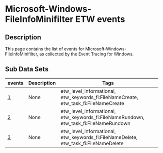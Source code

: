 # Microsoft-Windows-FileInfoMinifilter ETW events

## Description
This page contains the list of events for Microsoft-Windows-FileInfoMinifilter, as collected by the Event Tracing for Windows.

## Sub Data Sets
|events|Description|Tags|
|---|---|---|
|[1](events/event-1.md)|None|etw_level_Informational, etw_keywords_fi:FileNameCreate, etw_task_fi:FileNameCreate|
|[2](events/event-2.md)|None|etw_level_Informational, etw_keywords_fi:FileNameRundown, etw_task_fi:FileNameRundown|
|[3](events/event-3.md)|None|etw_level_Informational, etw_keywords_fi:FileNameDelete, etw_task_fi:FileNameDelete|
